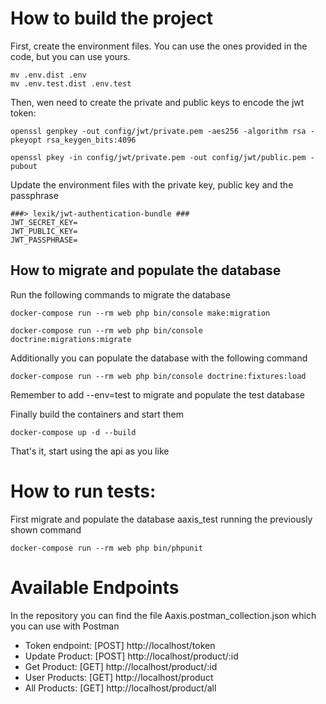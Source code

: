 # How to build the project
First, create the environment files. You can use the ones provided in the code, but you can use yours.

```
mv .env.dist .env
mv .env.test.dist .env.test
```

Then, wen need to create the private and public keys to encode the jwt token:

```
openssl genpkey -out config/jwt/private.pem -aes256 -algorithm rsa -pkeyopt rsa_keygen_bits:4096

openssl pkey -in config/jwt/private.pem -out config/jwt/public.pem -pubout
```

Update the environment files with the private key, public key and the passphrase
```
###> lexik/jwt-authentication-bundle ###
JWT_SECRET_KEY=
JWT_PUBLIC_KEY=
JWT_PASSPHRASE=
```

## How to migrate and populate the database
Run the following commands to migrate the database

```
docker-compose run --rm web php bin/console make:migration

docker-compose run --rm web php bin/console doctrine:migrations:migrate
```

Additionally you can populate the database with the following command

```
docker-compose run --rm web php bin/console doctrine:fixtures:load
```

Remember to add --env=test to migrate and populate the test database

Finally build the containers and start them
```
docker-compose up -d --build
```

That's it, start using the api as you like

# How to run tests:

First migrate and populate the database aaxis_test running the previously shown command

```
docker-compose run --rm web php bin/phpunit
```

# Available Endpoints

In the repository you can find the file Aaxis.postman_collection.json which you can use with Postman

- Token endpoint: [POST] http://localhost/token
- Update Product: [POST] http://localhost/product/:id
- Get Product: [GET] http://localhost/product/:id
- User Products: [GET] http://localhost/product
- All Products: [GET] http://localhost/product/all

